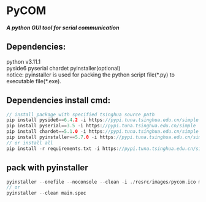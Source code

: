 # PyCOM
***A python GUI tool for serial communication***   

## Dependencies:
python v3.11.1  
pyside6  pyserial  chardet  pyinstaller(optional)  
notice: pyinstaller is used for packing the python script file(\*.py) to executable file(\*.exe).  

## Dependencies install cmd:
```C
// install package with specified tsinghua source path
pip install pyside6==6.4.2 -i https://pypi.tuna.tsinghua.edu.cn/simple
pip install pyserial==3.5 -i https://pypi.tuna.tsinghua.edu.cn/simple
pip install chardet==5.1.0 -i https://pypi.tuna.tsinghua.edu.cn/simple
pip install pyinstaller==5.7.0 -i https://pypi.tuna.tsinghua.edu.cn/simple (optional)
// or install all
pip install -r requirements.txt -i https://pypi.tuna.tsinghua.edu.cn/simple
```

## pack with pyinstaller
```C
pyinstaller --onefile --noconsole --clean -i ./resrc/images/pycom.ico main.py
// or
pyinstaller --clean main.spec
```
